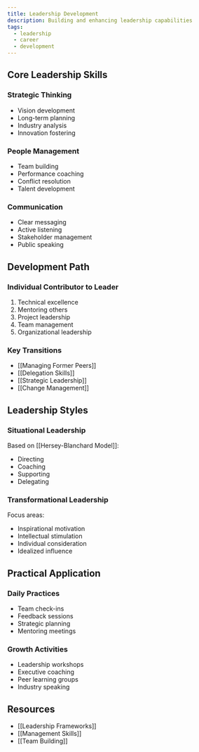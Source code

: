```yaml
---
title: Leadership Development
description: Building and enhancing leadership capabilities
tags:
  - leadership
  - career
  - development
---
```


## Core Leadership Skills

### Strategic Thinking

- Vision development
- Long-term planning
- Industry analysis
- Innovation fostering

### People Management

- Team building
- Performance coaching
- Conflict resolution
- Talent development

### Communication

- Clear messaging
- Active listening
- Stakeholder management
- Public speaking

## Development Path

### Individual Contributor to Leader

1. Technical excellence
2. Mentoring others
3. Project leadership
4. Team management
5. Organizational leadership

### Key Transitions

- [[Managing Former Peers]]
- [[Delegation Skills]]
- [[Strategic Leadership]]
- [[Change Management]]

## Leadership Styles

### Situational Leadership

Based on [[Hersey-Blanchard Model]]:

- Directing
- Coaching
- Supporting
- Delegating

### Transformational Leadership

Focus areas:

- Inspirational motivation
- Intellectual stimulation
- Individual consideration
- Idealized influence

## Practical Application

### Daily Practices

- Team check-ins
- Feedback sessions
- Strategic planning
- Mentoring meetings

### Growth Activities

- Leadership workshops
- Executive coaching
- Peer learning groups
- Industry speaking

## Resources

- [[Leadership Frameworks]]
- [[Management Skills]]
- [[Team Building]]
